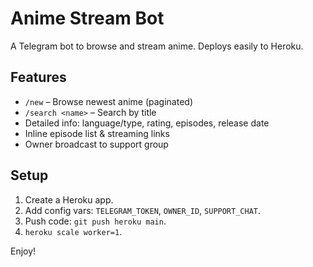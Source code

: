 # Anime Stream Bot

A Telegram bot to browse and stream anime. Deploys easily to Heroku.

## Features
- `/new` – Browse newest anime (paginated)
- `/search <name>` – Search by title
- Detailed info: language/type, rating, episodes, release date
- Inline episode list & streaming links
- Owner broadcast to support group

## Setup
1. Create a Heroku app.
2. Add config vars: `TELEGRAM_TOKEN`, `OWNER_ID`, `SUPPORT_CHAT`.
3. Push code: `git push heroku main`.
4. `heroku scale worker=1`.

Enjoy!
